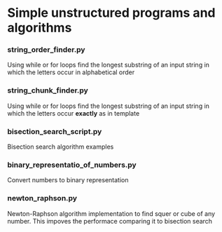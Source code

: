 # Simple unstructured programs and algorithms

### string_order_finder.py
Using while or for loops find the longest substring of an input string in which the letters occur in alphabetical order

### string_chunk_finder.py
Using while or for loops find the longest substring of an input string in which the letters occur **exactly** as in template

### bisection_search_script.py
Bisection search algorithm examples

### binary_representatio_of_numbers.py
Convert numbers to binary representation

### newton_raphson.py
Newton-Raphson algorithm implementation to find squer or cube of any number. This impoves the performace comparing it to bisection search